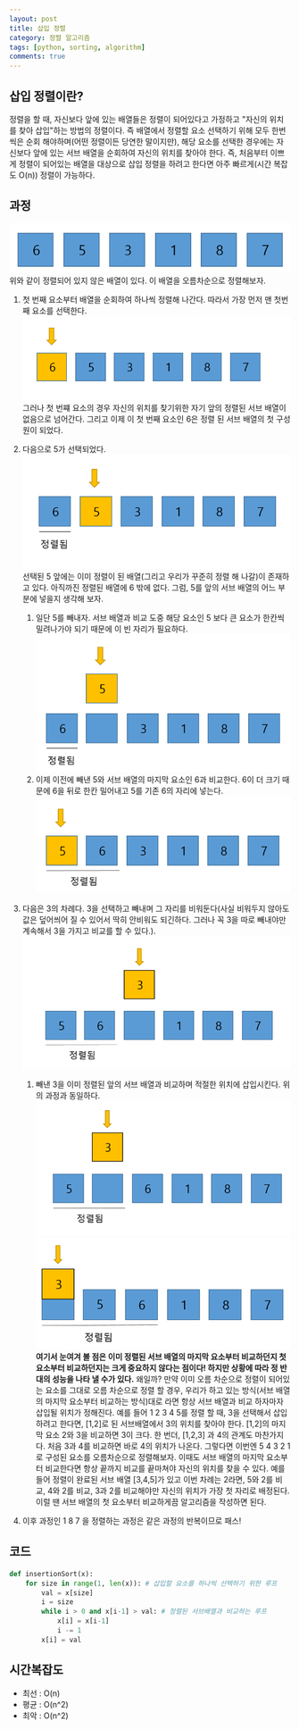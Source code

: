 ```yaml
---
layout: post
title: 삽입 정렬
category: 정렬 알고리즘
tags: [python, sorting, algorithm]
comments: true
---
```


## 삽입 정렬이란?
정렬을 할 때, 자신보다 앞에 있는 배열들은 정렬이 되어있다고 가정하고 "자신의 위치를 찾아 삽입"하는 방법의 정렬이다. 즉 배열에서 정렬할 요소 선택하기 위해 모두 한번씩은 순회 해야하며(어떤 정렬이든 당연한 말이지만), 해당 요소를 선택한 경우에는 자신보다 앞에 있는 서브 배열을 순회하여 자신의 위치를 찾아야 한다. 즉, 처음부터 이쁘게 정렬이 되어있는 배열을 대상으로 삽입 정렬을 하려고 한다면 아주 빠르게(시간 복잡도 O(n)) 정렬이 가능하다.  

## 과정
![raw array](/public/img/sorting/insertion/insertion1.PNG)
위와 같이 정렬되어 있지 않은 배열이 있다. 이 배열을 오름차순으로 정렬해보자.

1. 첫 번째 요소부터 배열을 순회하여 하나씩 정렬해 나간다. 따라서 가장 먼저 맨 첫번 째 요소를 선택한다.
 ![insertion1](/public/img/sorting/insertion/insertion2.PNG)
 그러나 첫 번쨰 요소의 경우 자신의 위치를 찾기위한 자기 앞의 정렬된 서브 배열이 없음으로 넘어간다. 그리고 이제 이 첫 번째 요소인 6은 정렬 된 서브 배열의 첫 구성원이 되었다.

2. 다음으로 5가 선택되었다.
 ![insertion1](/public/img/sorting/insertion/insertion3.PNG)
 선택된 5 앞에는 이미 정렬이 된 배열(그리고 우리가 꾸준히 정렬 해 나갈)이 존재하고 있다. 아직까진 정렬된 배열에 6 밖에 없다. 그럼, 5를 앞의 서브 배열의 어느 부분에 넣을지 생각해 보자. 
    1. 일단 5를 빼내자. 서브 배열과 비교 도중 해당 요소인 5 보다 큰 요소가 한칸씩 밀려나가야 되기 때문에 이 빈 자리가 필요하다.![insertion1](/public/img/sorting/insertion/insertion4.PNG)
    2. 이제 이전에 빼낸 5와 서브 배열의 마지막 요소인 6과 비교한다. 6이 더 크기 때문에 6을 뒤로 한칸 밀어내고 5를 기존 6의 자리에 넣는다. ![insertion1](/public/img/sorting/insertion/insertion5.PNG)
3. 다음은 3의 차례다. 3을 선택하고 빼내며 그 자리를 비워둔다(사실 비워두지 않아도 값은 덮어씌어 질 수 있어서 딱히 안비워도 되긴하다. 그러나 꼭 3을 따로 빼내야만 계속해서 3을 가지고 비교를 할 수 있다.). ![insertion1](/public/img/sorting/insertion/insertion6.PNG)
    1. 빼낸 3을 이미 정렬된 앞의 서브 배열과 비교하며 적절한 위치에 삽입시킨다. 위의 과정과 동일하다.
    ![insertion1](/public/img/sorting/insertion/insertion7.PNG)
    ![insertion1](/public/img/sorting/insertion/insertion8.PNG)
    **여기서 눈여겨 볼 점은 이미 정렬된 서브 배열의 마지막 요소부터 비교하던지 첫 요소부터 비교하던지는 크게 중요하지 않다는 점이다! 하지만 상황에 따라 정 반대의 성능을 나타 낼 수가 있다.** 왜일까? 만약 이미 오름 차순으로 정렬이 되어있는 요소를 그대로 오름 차순으로 정렬 할 경우, 우리가 하고 있는 방식(서브 배열의 마지막 요소부터 비교하는 방식)대로 라면 항상 서브 배열과 비교 하자마자 삽입될 위치가 정해진다. 예를 들어 1 2 3 4 5를 정렬 할 때, 3을 선택해서 삽입하려고 한다면, [1,2]로 된 서브배열에서 3의 위치를 찾아야 한다. [1,2]의 마지막 요소 2와 3을 비교하면 3이 크다. 한 번더, [1,2,3] 과 4의 관계도 마찬가지다. 처음 3과 4를 비교하면 바로 4의 위치가 나온다.  그렇다면 이번엔 5 4 3 2 1 로 구성된 요소를 오름차순으로 정렬해보자. 이때도 서브 배열의 마지막 요소부터 비교한다면 항상 끝까지 비교를 끝마쳐야 자신의 위치를 찾을 수 있다. 예를 들어 정렬이 완료된 서브 배열 [3,4,5]가 있고 이번 차례는 2라면, 5와 2를 비교, 4와 2를 비교, 3과 2를 비교해야만 자신의 위치가 가장 첫 자리로 배정된다. 이럴 땐 서브 배열의 첫 요소부터 비교하게끔 알고리즘을 작성하면 된다.
4. 이후 과정인 1 8 7 을 정렬하는 과정은 같은 과정의 반복이므로 패스!   

## 코드
```python
def insertionSort(x):
    for size in range(1, len(x)): # 삽입할 요소를 하나씩 선택하기 위한 루프
        val = x[size]
        i = size
        while i > 0 and x[i-1] > val: # 정렬된 서브배열과 비교하는 루프
            x[i] = x[i-1]
            i -= 1
        x[i] = val
```

## 시간복잡도
* 최선 : O(n)
* 평균 : O(n^2)
* 최악 : O(n^2)
